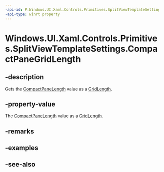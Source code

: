 ```yaml
---
-api-id: P:Windows.UI.Xaml.Controls.Primitives.SplitViewTemplateSettings.CompactPaneGridLength
-api-type: winrt property
---
```


<!-- Property syntax
public Windows.UI.Xaml.GridLength CompactPaneGridLength { get; }
-->

# Windows.UI.Xaml.Controls.Primitives.SplitViewTemplateSettings.CompactPaneGridLength

## -description
Gets the [CompactPaneLength](../windows.ui.xaml.controls/splitview_compactpanelength.md) value as a [GridLength](../windows.ui.xaml/gridlength.md).



## -property-value
The [CompactPaneLength](../windows.ui.xaml.controls/splitview_compactpanelength.md) value as a [GridLength](../windows.ui.xaml/gridlength.md).

## -remarks

## -examples

## -see-also
